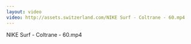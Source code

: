 ```yaml
---
layout: video
video: http://assets.switzerland.com/NIKE Surf - Coltrane - 60.mp4
---
```

NIKE Surf - Coltrane - 60.mp4
